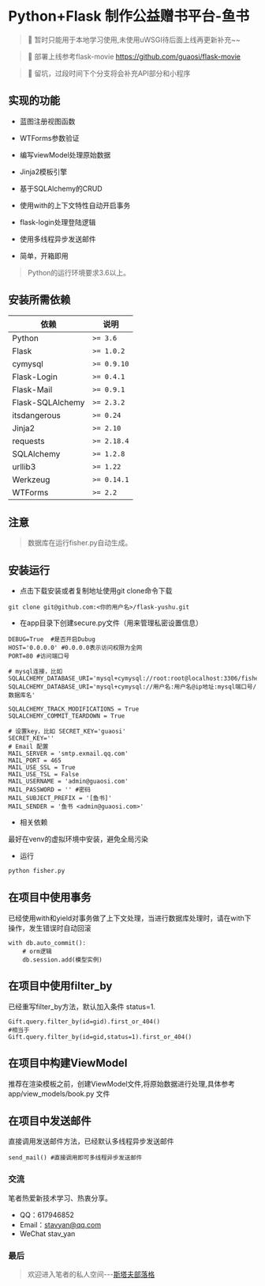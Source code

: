 # Python+Flask 制作公益赠书平台-鱼书


>  🚀 暂时只能用于本地学习使用,未使用uWSGI待后面上线再更新补充~~

> 🚀 部署上线参考flask-movie  https://github.com/guaosi/flask-movie

> 🚀 留坑，过段时间下个分支将会补充API部分和小程序

## 实现的功能

- 蓝图注册视图函数

- WTForms参数验证

- 编写viewModel处理原始数据

- Jinja2模板引擎

- 基于SQLAlchemy的CRUD

- 使用with的上下文特性自动开启事务

- flask-login处理登陆逻辑

- 使用多线程异步发送邮件

- 简单，开箱即用


> Python的运行环境要求3.6以上。


## 安装所需依赖

| 依赖 | 说明 |
| -------- | -------- |
| Python| `>= 3.6` |
| Flask| `>= 1.0.2` |
| cymysql| `>= 0.9.10` |
| Flask-Login |`>= 0.4.1`|
| Flask-Mail |`>= 0.9.1`|
| Flask-SQLAlchemy  |`>= 2.3.2`|
| itsdangerous |`>= 0.24`|
| Jinja2 |`>= 2.10`|
| requests |`>= 2.18.4`|
| SQLAlchemy  |`>= 1.2.8`|
| urllib3 |`>= 1.22`|
| Werkzeug |`>= 0.14.1`|
| WTForms |`>= 2.2`|


## 注意

> 数据库在运行fisher.py自动生成。

## 安装运行

- 点击下载安装或者复制地址使用git clone命令下载

```
git clone git@github.com:<你的用户名>/flask-yushu.git
```

- 在app目录下创建secure.py文件（用来管理私密设置信息）
```
DEBUG=True  #是否开启Dubug
HOST='0.0.0.0' #0.0.0.0表示访问权限为全网
PORT=80 #访问端口号

# mysql连接，比如 SQLALCHEMY_DATABASE_URI='mysql+cymysql://root:root@localhost:3306/fisher'
SQLALCHEMY_DATABASE_URI='mysql+cymysql://用户名:用户名@ip地址:mysql端口号/数据库名'

SQLALCHEMY_TRACK_MODIFICATIONS = True
SQLALCHEMY_COMMIT_TEARDOWN = True

# 设置key，比如 SECRET_KEY='guaosi'
SECRET_KEY=''
# Email 配置
MAIL_SERVER = 'smtp.exmail.qq.com'
MAIL_PORT = 465
MAIL_USE_SSL = True
MAIL_USE_TSL = False
MAIL_USERNAME = 'admin@guaosi.com'
MAIL_PASSWORD = '' #密码
MAIL_SUBJECT_PREFIX = '[鱼书]'
MAIL_SENDER = '鱼书 <admin@guaosi.com>'
```

- 相关依赖

最好在venv的虚拟环境中安装，避免全局污染

- 运行

```Python
python fisher.py
```

## 在项目中使用事务

已经使用with和yield对事务做了上下文处理，当进行数据库处理时，请在with下操作，发生错误时自动回滚
```
with db.auto_commit():
    # orm逻辑
    db.session.add(模型实例)
```

## 在项目中使用filter_by
已经重写filter_by方法，默认加入条件 status=1.
```
Gift.query.filter_by(id=gid).first_or_404()
#相当于
Gift.query.filter_by(id=gid,status=1).first_or_404()
```

## 在项目中构建ViewModel
推荐在渲染模板之前，创建ViewModel文件,将原始数据进行处理,具体参考 app/view_models/book.py 文件

## 在项目中发送邮件
直接调用发送邮件方法，已经默认多线程异步发送邮件
```
send_mail() #直接调用即可多线程异步发送邮件
```

### 交流

笔者热爱新技术学习、热衷分享。

- QQ：617946852
- Email：stavyan@qq.com
- WeChat stav_yan


### 最后
> 欢迎进入笔者的私人空间---[斯塔夫部落格](https://stavtop.club)